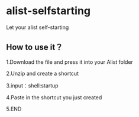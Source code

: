 # alist-selfstarting
Let your alist self-starting

## How to use it？
1.Download the file and press it into your Alist folder

2.Unzip and create a shortcut

3.input：shell:startup

4.Paste in the shortcut you just created

5.END
